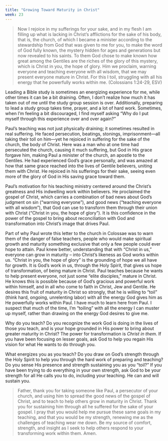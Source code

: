 ```yaml
---
title: "Growing Toward Maturity in Christ"
week: 23
---
```


> Now I rejoice in my sufferings for your sake, and in my flesh I am
> filling up what is lacking in Christ’s afflictions for the sake of his
> body, that is, the church, of which I became a minister according to
> the stewardship from God that was given to me for you, to make the
> word of God fully known, the mystery hidden for ages and generations
> but now revealed to his saints. To them God chose to make known how
> great among the Gentiles are the riches of the glory of this mystery,
> which is Christ in you, the hope of glory. Him we proclaim, warning
> everyone and teaching everyone with all wisdom, that we may present
> everyone mature in Christ. For this I toil, struggling with all his
> energy that he powerfully works within me. (Colossians 1:24-29, ESV)

Leading a Bible study is sometimes an energizing experience for me,
while other times it can be a bit draining. Often, I don’t realize how
much it has taken out of me until the study group session is over.
Additionally, preparing to lead a study group takes time, prayer, and a
lot of hard work. Sometimes, when I’m feeling a bit discouraged, I find
myself asking “Why do I put myself through this experience over and over
again?”

Paul’s teaching was not just physically draining; it sometimes resulted
in real suffering. He faced persecution, beatings, stonings,
imprisonment—all taking their toll on him—yet he rejoiced in suffering
for the sake of the church, the body of Christ. Here was a man who at
one time had persecuted the church, causing it much suffering, but God
in His grace forgave him, making Paul a minister of the church, an
apostle to the Gentiles. He had experienced God’s grace personally, and
was amazed at how that same grace reached into the lives of Gentile
believers, uniting them with Christ. He rejoiced in his sufferings for
their sake, seeing even more of the glory of God in His saving grace
toward them.

Paul’s motivation for his teaching ministry centered around the Christ’s
greatness and His indwelling work within believers. He proclaimed the
gospel of Christ, which carries a combination of bad news about God’s
judgment on sin (“warning everyone”), and good news (“teaching everyone
with all wisdom”), that God can use to transform them through their
union with Christ (“Christ in you, the hope of glory”). It is this
confidence in the power of the gospel to bring about reconciliation with
God and transformation into Christ’s image that drives Paul.

Part of why Paul wrote this letter to the church in Colossae was to warn
them of the danger of false teachers, people who would make spiritual
growth and maturity something exclusive that only a few people could
ever hope to attain. Paul knew better, understanding that with “Christ
in us,” everyone can grow in maturity – into Christ’s likeness as God
works within us. “Christ in you, the hope of glory” is the grounding of
hope we all have for growth. It is God’s work in us, through the Holy
Spirit, that gives us hope of transformation, of being mature in Christ.
Paul teaches because he wants to help present everyone, not just some
“elite disciples,” mature in Christ. He knows this is possible because
of God’s gracious and powerful work within himself, and in all who come
to faith in Christ, Jew and Gentile. He desires this fruit of maturity
in Christ so strongly, that he is willing to “toil” (think hard,
ongoing, unrelenting labor) with all the energy God gives him as He
powerfully works within Paul. I have much to learn here from Paul. I
suspect that much of the time, I’m “toiling” with all the energy I can
muster up myself, rather than drawing on the energy God desires to give
me.

Why do you teach? Do you recognize the work God is doing in the lives of
those you teach, and is your hope grounded in His power to bring about
greater maturity in Christ? The power for transformation is *Christ in
them*. If you have been focusing on lesser goals, ask God to help you
regain His vision for what He wants to do through you.

What energizes you as you teach? Do you draw on God’s strength through
the Holy Spirit to help you through the hard work of preparing and
teaching? Do you sense His presence and strength sustaining you as you
“toil?” If you have been trying to do everything in your own strength,
ask God to be your strength for all He calls you to do, including your
teaching. He can and will sustain you.

> Father, thank you for taking someone like Paul, a persecutor of your
> church, and using him to spread the good news of the gospel of Christ,
> and to teach to help others grow in maturity in Christ. Thank you for
> sustaining him through all he suffered for the sake of your gospel. I
> pray that you would help me pursue these same goals in my teaching,
> and that you would be my strength, renewing me as the challenges of
> teaching wear me down. Be my source of comfort, strength, and insight
> as I seek to help others respond to your transforming work within
> them. Amen.
